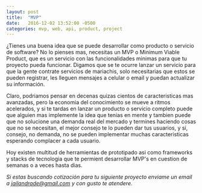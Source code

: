 ```yaml
---
layout: post
title:  "MVP"
date:   2016-12-02 13:52:00 -0500
categories: mvp, web, api, product, project
---
```


¿Tienes una buena idea que se puede desarrollar como producto o servicio de software? No lo pienses mas, necesitas un MVP o Minimum Viable Product, que es un servicio con las funcionalidades minimas para que tu proyecto pueda funcionar. Digamos que se te ocurre lanzar un servicio para que la gente contrate servicios de mariachis, solo necesitarias que estos se pueden registrar, les lleguen mensajes a celular o email y puedan actualizar su información. 

Claro, podriamos pensar en decenas quizas cientos de caracteristicas mas avanzadas, pero la economia del conocimiento se mueve a ritmos acelerados, y si te tardas en lanzar un producto o servicio completo puede que alguien mas implemente la idea que tenias en mente y tambien puede que no solucione una demanda real del mercado y termines haciendo cosas que no se necesitan, el mejor consejo te lo pueden dar tus usuarios, y sí, consejo, no demanda, no se pueden implementar muchas caracteristicas esperando complacer a cada usuario.

Hoy existen multitud de herramientas de prototipado asi como frameworks y stacks de tecnologia que te permient desarrollar MVP's en cuestion de semanas o a veces hasta dias. 


_Si estas buscando cotización para tu siguiente proyecto enviame un email a jailandrade@gmail.com y con gusto te atendere._


